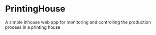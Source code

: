 # PrintingHouse
A simple inhouse web app for monitoring and controlling the production process in a printing house 
